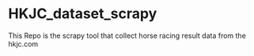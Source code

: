 # HKJC_dataset_scrapy
This Repo is the scrapy tool that collect horse racing result data from the hkjc.com
